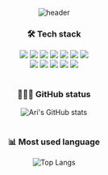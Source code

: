 <!--
**SEUNGHEE96/SEUNGHEE96** is a ✨ _special_ ✨ repository because its `README.md` (this file) appears on your GitHub profile.
-->

<div align="center">

![header](https://capsule-render.vercel.app/api?type=wave&color=E5A0BD&height=300&section=header&text=🥰SEUNGHEE(ARI)🥰&fontSize=80)

### 🛠️ Tech stack <br>
<img src="https://img.shields.io/badge/java-007396?style=flat-square&logo=java&logoColor=white">
  <img src="https://img.shields.io/badge/MySQL-4479A1?style=flat-square&logo=MySQL&logoColor=white"/>
  <img src="https://img.shields.io/badge/mariaDB-003545?style=flat-square&logo=mariaDB&logoColor=white"/>
  <img src="https://img.shields.io/badge/HTML5-E34F26?style=flat-square&logo=HTML5&logoColor=white"/>
  <img src="https://img.shields.io/badge/CSS-1572B6?style=flat-square&logo=CSS3&logoColor=white"/>
  <img src="https://img.shields.io/badge/JavaScript-F7DF1E?style=flat-square&logo=JavaScript&logoColor=white"/>
  <img src="https://img.shields.io/badge/jQuery-0769AD?style=flat-square&logo=jQuery&logoColor=white"/>
<br>
  
<img src="https://img.shields.io/badge/Eclipse-2C2255?style=flat-square&logo=Eclipse IDE&logoColor=white"/>
  <img src="https://img.shields.io/badge/Spring Boot-6DB33F?style=flat-square&logo=Spring Boot&logoColor=white"/>
  <img src="https://img.shields.io/badge/gradle-02303A?style=flat-square&logo=gradle&logoColor=white">
  <img src="https://img.shields.io/badge/git-F05032?style=flat-square&logo=git&logoColor=white">
  <img src="https://img.shields.io/badge/amazonaws-232F3E?style=flat-square&logo=amazonaws&logoColor=white">

# 

### 👨🏻‍💻 GitHub status <br>
![Ari's GitHub stats](https://github-readme-stats.vercel.app/api?username=SEUNGHEE96&show_icons=true&theme=dracula)

# 
  
### 📊 Most used language <br>
![Top Langs](https://github-readme-stats.vercel.app/api/top-langs/?username=SEUNGHEE96&layout=compact&theme=dracula)

<!-- 백준은 별로 안풀어서ㅎㅎ... 일단은 숨김처리
[![Solved.ac Profile](http://mazassumnida.wtf/api/generate_badge?boj=dnffktmdgml)](https://solved.ac/subiini1109)<br/>
-->
  
</div>
